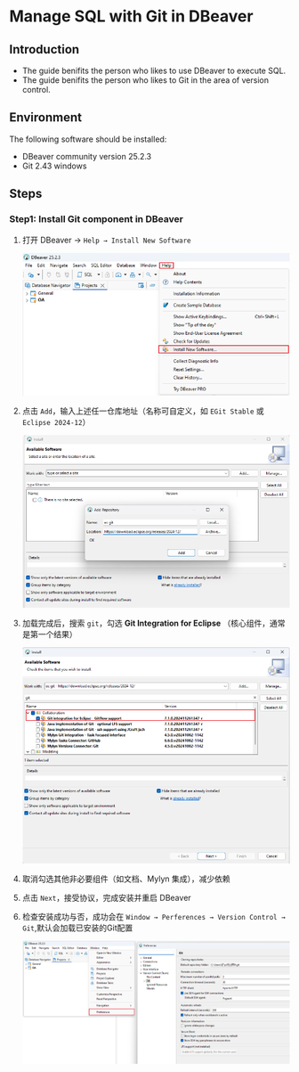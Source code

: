# Manage SQL with Git in DBeaver

## Introduction

* The guide benifits the person who likes to use DBeaver to execute SQL.
* The guide benifits the person who likes to Git in the area of version control.

## Environment

The following software should be installed:

* DBeaver community version 25.2.3
* Git 2.43 windows

## Steps

### Step1: Install Git component in DBeaver

1. 打开 DBeaver → `Help → Install New Software`

   ![1761196308438](image/dbeaverGit/1761196308438.png)
2. 点击 `Add`，输入上述任一仓库地址（名称可自定义，如 `EGit Stable` 或 `Eclipse 2024-12`）

   ![1761196375926](image/dbeaverGit/1761196375926.png)
3. 加载完成后，搜索 `git`，勾选  **Git Integration for Eclipse** （核心组件，通常是第一个结果）

   ![1761196433307](image/dbeaverGit/1761196433307.png)
4. 取消勾选其他非必要组件（如文档、Mylyn 集成），减少依赖
5. 点击 `Next`，接受协议，完成安装并重启 DBeaver
6. 检查安装成功与否，成功会在 `Window → Perferences → Version Control → Git`,默认会加载已安装的Git配置

   ![1761196952288](image/dbeaverGit/1761196952288.png)
